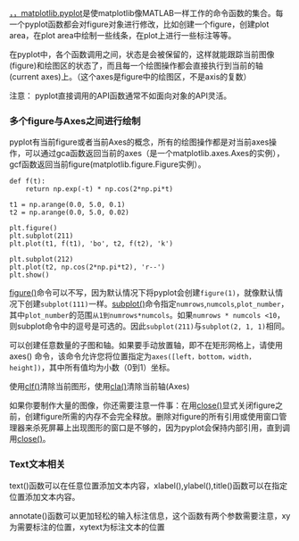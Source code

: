 [，，matplotlib.pyplot](https://matplotlib.org/api/_as_gen/matplotlib.pyplot.html#module-matplotlib.pyplot)是使matplotlib像MATLAB一样工作的命令函数的集合。每一个pyplot函数都会对figure对象进行修改，比如创建一个figure，创建plot area，在plot area中绘制一些线条，在plot上进行一些标注等等。

在pyplot中，各个函数调用之间，状态是会被保留的，这样就能跟踪当前图像\(figure\)和绘图区的状态了，而且每一个绘图操作都会直接执行到当前的轴\(current axes\)上。（这个axes是figure中的绘图区，不是axis的复数）

注意： pyplot直接调用的API函数通常不如面向对象的API灵活。

### 多个figure与Axes之间进行绘制

pyplot有当前figure或者当前Axes的概念，所有的绘图操作都是对当前axes操作，可以通过gca函数返回当前的axes（是一个matplotlib.axes.Axes的实例），gcf函数返回当前figure\(matplotlib.figure.Figure实例）。

```
def f(t):
    return np.exp(-t) * np.cos(2*np.pi*t)

t1 = np.arange(0.0, 5.0, 0.1)
t2 = np.arange(0.0, 5.0, 0.02)

plt.figure()
plt.subplot(211)
plt.plot(t1, f(t1), 'bo', t2, f(t2), 'k')

plt.subplot(212)
plt.plot(t2, np.cos(2*np.pi*t2), 'r--')
plt.show()
```

[figure\(\)](https://matplotlib.org/api/_as_gen/matplotlib.pyplot.figure.html#matplotlib.pyplot.figure)命令可以不写，因为默认情况下将pyplot会创建`figure(1)`，就像默认情况下创建`subplot(111)`一样。[subplot\(\)](https://matplotlib.org/api/_as_gen/matplotlib.pyplot.subplot.html#matplotlib.pyplot.subplot)命令指定`numrows`,`numcols`,`plot_number`，其中`plot_number`的范围`从1到numrows*numcols`。如果`numrows * numcols <10`，则subplot命令中的逗号是可选的。因此`subplot(211)`与`subplot(2, 1, 1)`相同。

可以创建任意数量的子图和轴。如果要手动放置轴，即不在矩形网格上，请使用 axes\(\) 命令，该命令允许您将位置指定为`axes([left，bottom，width，height])`，其中所有值均为小数（0到1）坐标。

使用[clf\(\)](https://matplotlib.org/api/_as_gen/matplotlib.pyplot.clf.html#matplotlib.pyplot.clf)清除当前图形，使用[cla\(\)](https://matplotlib.org/api/_as_gen/matplotlib.pyplot.cla.html#matplotlib.pyplot.cla)清除当前轴\(Axes\)

如果你要制作大量的图像，你还需要注意一件事：在用[close\(\)](https://matplotlib.org/api/_as_gen/matplotlib.pyplot.close.html#matplotlib.pyplot.close)显式关闭figure之前，创建figure所需的内存不会完全释放。删除对figure的所有引用或使用窗口管理器来杀死屏幕上出现图形的窗口是不够的，因为pyplot会保持内部引用，直到调用[close\(\)](https://matplotlib.org/api/_as_gen/matplotlib.pyplot.close.html#matplotlib.pyplot.close)。

### Text文本相关

text\(\)函数可以在任意位置添加文本内容，xlabel\(\),ylabel\(\),title\(\)函数可以在指定位置添加文本内容。

annotate\(\)函数可以更加轻松的输入标注信息，这个函数有两个参数需要注意，xy为需要标注的位置，xytext为标注文本的位置

